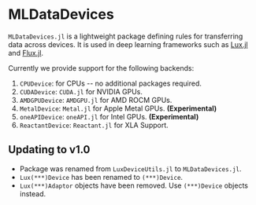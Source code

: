 # MLDataDevices

`MLDataDevices.jl` is a lightweight package defining rules for transferring data across
devices. It is used in deep learning frameworks such as [Lux.jl](https://lux.csail.mit.edu/) and [Flux.jl](https://fluxml.ai/).

Currently we provide support for the following backends:

1. `CPUDevice`: for CPUs -- no additional packages required.
2. `CUDADevice`: `CUDA.jl` for NVIDIA GPUs.
3. `AMDGPUDevice`: `AMDGPU.jl` for AMD ROCM GPUs.
4. `MetalDevice`: `Metal.jl` for Apple Metal GPUs. **(Experimental)**
5. `oneAPIDevice`: `oneAPI.jl` for Intel GPUs. **(Experimental)**
6. `ReactantDevice`: `Reactant.jl` for XLA Support.

## Updating to v1.0

- Package was renamed from `LuxDeviceUtils.jl` to `MLDataDevices.jl`.
- `Lux(***)Device` has been renamed to `(***)Device`.
- `Lux(***)Adaptor` objects have been removed. Use `(***)Device` objects instead.
